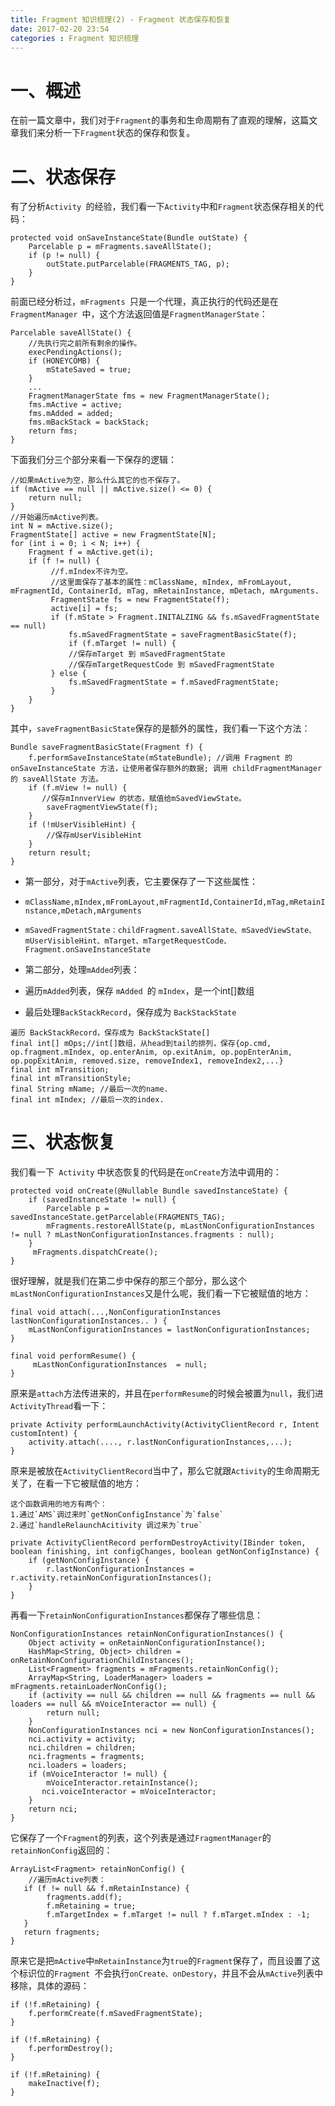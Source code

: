 ```yaml
---
title: Fragment 知识梳理(2) - Fragment 状态保存和恢复
date: 2017-02-20 23:54
categories : Fragment 知识梳理
---
```

# 一、概述
在前一篇文章中，我们对于`Fragment`的事务和生命周期有了直观的理解，这篇文章我们来分析一下`Fragment`状态的保存和恢复。

# 二、状态保存
有了分析`Activity `的经验，我们看一下`Activity`中和`Fragment`状态保存相关的代码：
```
protected void onSaveInstanceState(Bundle outState) {       
    Parcelable p = mFragments.saveAllState();    
    if (p != null) {        
        outState.putParcelable(FRAGMENTS_TAG, p);
    }    
}    
```
前面已经分析过，`mFragments `只是一个代理，真正执行的代码还是在`FragmentManager `中，这个方法返回值是`FragmentManagerState`：
```
Parcelable saveAllState() {
    //先执行完之前所有剩余的操作。    
    execPendingActions();    
    if (HONEYCOMB) {
        mStateSaved = true;    
    }
    ...
    FragmentManagerState fms = new FragmentManagerState();
    fms.mActive = active;
    fms.mAdded = added;
    fms.mBackStack = backStack;
    return fms;
}
```
下面我们分三个部分来看一下保存的逻辑：
```
//如果mActive为空，那么什么其它的也不保存了。
if (mActive == null || mActive.size() <= 0) {       
    return null;
}
//开始遍历mActive列表。
int N = mActive.size();
FragmentState[] active = new FragmentState[N];
for (int i = 0; i < N; i++) {
    Fragment f = mActive.get(i);
    if (f != null) {
         //f.mIndex不许为空。
         //这里面保存了基本的属性：mClassName, mIndex, mFromLayout, mFragmentId, ContainerId, mTag, mRetainInstance, mDetach, mArguments.
         FragmentState fs = new FragmentState(f);
         active[i] = fs;
         if (f.mState > Fragment.INITALZING && fs.mSavedFragmentState == null) 
             fs.mSavedFragmentState = saveFragmentBasicState(f);
             if (f.mTarget != null) {
             //保存mTarget 到 mSavedFragmentState
             //保存mTargetRequestCode 到 mSavedFragmentState
         } else {
             fs.mSavedFragmentState = f.mSavedFragmentState;
         }
    }
}
```
其中，`saveFragmentBasicState`保存的是额外的属性，我们看一下这个方法：
```
Bundle saveFragmentBasicState(Fragment f) {
    f.performSaveInstanceState(mStateBundle); //调用 Fragment 的 onSaveInstanceState 方法，让使用者保存额外的数据; 调用 childFragmentManager 的 saveAllState 方法。
    if (f.mView != null) {
       //保存mInnverView 的状态，赋值给mSavedViewState。
        saveFragmentViewState(f); 
    }
    if (!mUserVisibleHint) {
        //保存mUserVisibleHint
    }
    return result;
}
```
- 第一部分，对于`mActive`列表，它主要保存了一下这些属性：
 - `mClassName,mIndex,mFromLayout,mFragmentId,ContainerId,mTag,mRetainInstance,mDetach,mArguments`
 - `mSavedFragmentState：childFragment.saveAllState、mSavedViewState、
mUserVisibleHint、mTarget、mTargetRequestCode、Fragment.onSaveInstanceState`

- 第二部分，处理`mAdded`列表：
 - 遍历` mAdded `列表，保存 `mAdded `的 `mIndex`，是一个int[]数组

- 最后处理`BackStackRecord`，保存成为 `BackStackState`
```
遍历 BackStackRecord，保存成为 BackStackState[]
final int[] mOps;//int[]数组，从head到tail的排列，保存{op.cmd, op.fragment.mIndex, op.enterAnim, op.exitAnim, op.popEnterAnim, op.popExitAnim, removed.size, removeIndex1, removeIndex2,...}
final int mTransition;
final int mTransitionStyle;
final String mName; //最后一次的name.
final int mIndex; //最后一次的index.
```

# 三、状态恢复
我们看一下` Activity` 中状态恢复的代码是在`onCreate`方法中调用的：
```
protected void onCreate(@Nullable Bundle savedInstanceState) {
    if (savedInstanceState != null) {    
        Parcelable p = savedInstanceState.getParcelable(FRAGMENTS_TAG);        
        mFragments.restoreAllState(p, mLastNonConfigurationInstances != null ? mLastNonConfigurationInstances.fragments : null);
    }
     mFragments.dispatchCreate();
}
```
很好理解，就是我们在第二步中保存的那三个部分，那么这个`mLastNonConfigurationInstances`又是什么呢，我们看一下它被赋值的地方：
```
final void attach(...,NonConfigurationInstances lastNonConfigurationInstances.. ) {
    mLastNonConfigurationInstances = lastNonConfigurationInstances;
}

final void performResume() {
     mLastNonConfigurationInstances  = null;
}
```
原来是`attach`方法传进来的，并且在`performResume`的时候会被置为`null`，我们进`ActivityThread`看一下：
```
private Activity performLaunchActivity(ActivityClientRecord r, Intent customIntent) {
    activity.attach(...., r.lastNonConfigurationInstances,...);
}
```
原来是被放在`ActivityClientRecord`当中了，那么它就跟`Activity`的生命周期无关了，在看一下它被赋值的地方：
```
这个函数调用的地方有两个：
1.通过`AMS`调过来时`getNonConfigInstance`为`false`
2.通过`handleRelaunchAcitivity 调过来为`true`

private ActivityClientRecord performDestroyActivity(IBinder token, boolean finishing, int configChanges, boolean getNonConfigInstance) {
    if (getNonConfigInstance) {    
        r.lastNonConfigurationInstances = r.activity.retainNonConfigurationInstances();
    }
}
```
再看一下`retainNonConfigurationInstances`都保存了哪些信息：
```
NonConfigurationInstances retainNonConfigurationInstances() {    
    Object activity = onRetainNonConfigurationInstance();    
    HashMap<String, Object> children = onRetainNonConfigurationChildInstances();   
    List<Fragment> fragments = mFragments.retainNonConfig();    
    ArrayMap<String, LoaderManager> loaders = mFragments.retainLoaderNonConfig();    
    if (activity == null && children == null && fragments == null && loaders == null && mVoiceInteractor == null) {        
        return null;    
    }    
    NonConfigurationInstances nci = new NonConfigurationInstances();    
    nci.activity = activity;    
    nci.children = children;    
    nci.fragments = fragments;    
    nci.loaders = loaders;    
    if (mVoiceInteractor != null) {        
        mVoiceInteractor.retainInstance();        
       nci.voiceInteractor = mVoiceInteractor;    
    }    
    return nci;
}
```
它保存了一个`Fragment`的列表，这个列表是通过`FragmentManager`的`retainNonConfig`返回的：
```
ArrayList<Fragment> retainNonConfig() {
    //遍历mActive列表：
   if (f != null && f.mRetainInstance) {
        fragments.add(f);
        f.mRetaining = true;
        f.mTargetIndex = f.mTarget != null ? f.mTarget.mIndex : -1;
   }
   return fragments;
}
```
原来它是把`mActive`中`mRetainInstance`为`true`的`Fragment`保存了，而且设置了这个标识位的`Fragment `不会执行`onCreate、onDestory`，并且不会从`mActive`列表中移除，具体的源码：
```
if (!f.mRetaining) {    
    f.performCreate(f.mSavedFragmentState);
}

if (!f.mRetaining) {    
    f.performDestroy();
}

if (!f.mRetaining) {    
    makeInactive(f);
}
```
